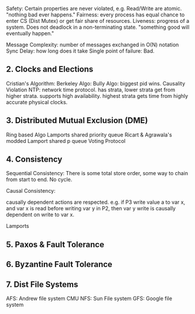 
Safety: Certain properties are never violated, e.g. Read/Write are atomic. "nothing bad ever happens."
Fairness: every process has equal chance to enter CS (Dist Mutex) or get fair share of resources.
Liveness:  progress of a system. Does not deadlock in a non-terminating state. "something good will eventually happen."

Message Complexity: number of messages exchanged in O(N) notation
Sync Delay: how long does it take
Single point of failure: Bad.

## 2. Clocks and Elections
Cristian's Algorithm:
Berkeley Algo:
Bully Algo: biggest pid wins.
Causality Violation 
NTP: network time protocol. has strata, lower strata get from higher strata. supports high availability. highest strata gets time from highly accurate physical clocks.

## 3. Distributed Mutual Exclusion (DME)

Ring based Algo
Lamports shared priority queue
Ricart & Agrawala's modded Lamport shared p queue
Voting Protocol

## 4. Consistency
Sequential Consistency: There is some total store order, some way to chain from start to end. No cycle.

Causal Consistency: 

causally dependent actions are respected. e.g. if P3 write value a to var x, and var x is read before writing var y in P2, then var y write is causally dependent on write to var x.

Lamports

## 5. Paxos & Fault Tolerance

## 6. Byzantine Fault Tolerance
## 7. Dist File Systems
AFS: Andrew file system CMU
NFS: Sun File system
GFS: Google file system



